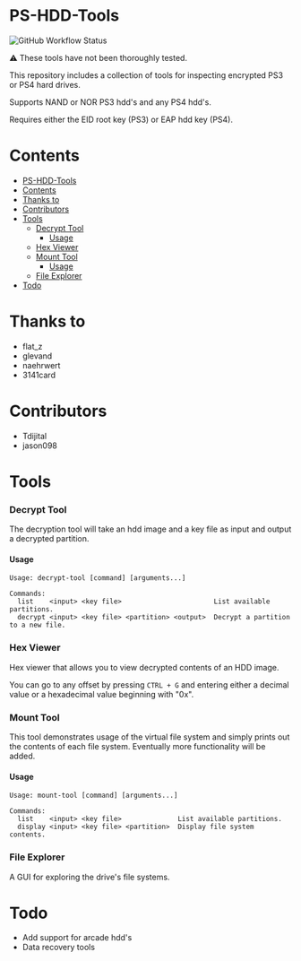 # PS-HDD-Tools
![GitHub Workflow Status](https://img.shields.io/github/actions/workflow/status/aerosoul94/PS-HDD-Tools/main.yaml?branch=master)

:warning: These tools have not been thoroughly tested.

This repository includes a collection of tools for inspecting encrypted PS3 or PS4 hard drives.

Supports NAND or NOR PS3 hdd's and any PS4 hdd's.

Requires either the EID root key (PS3) or EAP hdd key (PS4).

# Contents
- [PS-HDD-Tools](#ps-hdd-tools)
- [Contents](#contents)
- [Thanks to](#thanks-to)
- [Contributors](#contributors)
- [Tools](#tools)
    - [Decrypt Tool](#decrypt-tool)
      - [Usage](#usage)
    - [Hex Viewer](#hex-viewer)
    - [Mount Tool](#mount-tool)
      - [Usage](#usage-1)
    - [File Explorer](#file-explorer)
- [Todo](#todo)

# Thanks to
* flat_z
* glevand
* naehrwert
* 3141card

# Contributors
* Tdijital
* jason098

# Tools
### Decrypt Tool
The decryption tool will take an hdd image and a key file as input and output a decrypted partition.
#### Usage
```
Usage: decrypt-tool [command] [arguments...]

Commands:
  list    <input> <key file>                       List available partitions.
  decrypt <input> <key file> <partition> <output>  Decrypt a partition to a new file.  
```
### Hex Viewer
Hex viewer that allows you to view decrypted contents of an HDD image.

You can go to any offset by pressing `CTRL + G` and entering either a decimal value or a hexadecimal value beginning with "0x".

### Mount Tool
This tool demonstrates usage of the virtual file system and simply prints out the contents of each file system. Eventually more functionality will be added.
#### Usage
```
Usage: mount-tool [command] [arguments...]

Commands:
  list    <input> <key file>              List available partitions.
  display <input> <key file> <partition>  Display file system contents.
```

### File Explorer
A GUI for exploring the drive's file systems.

# Todo
- Add support for arcade hdd's
- Data recovery tools